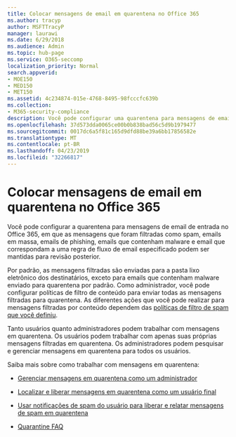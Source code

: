 ```yaml
---
title: Colocar mensagens de email em quarentena no Office 365
ms.author: tracyp
author: MSFTTracyP
manager: laurawi
ms.date: 6/29/2018
ms.audience: Admin
ms.topic: hub-page
ms.service: O365-seccomp
localization_priority: Normal
search.appverid:
- MOE150
- MED150
- MET150
ms.assetid: 4c234874-015e-4768-8495-98fcccfc639b
ms.collection:
- M365-security-compliance
description: Você pode configurar uma quarentena para mensagens de email de entrada no Office 365, onde as mensagens de email de entrada que foram filtradas como spam, em massa, emails de phishing e malware podem ser mantidas para revisão posterior.
ms.openlocfilehash: 37d573dda0065ce00b0b838bad56c5d9b1979477
ms.sourcegitcommit: 0017dc6a5f81c165d9dfd88be39a6bb17856582e
ms.translationtype: MT
ms.contentlocale: pt-BR
ms.lasthandoff: 04/23/2019
ms.locfileid: "32266817"
---
```

# <a name="quarantine-email-messages-in-office-365"></a>Colocar mensagens de email em quarentena no Office 365

Você pode configurar a quarentena para mensagens de email de entrada no Office 365, em que as mensagens que foram filtradas como spam, emails em massa, emails de phishing, emails que contenham malware e email que correspondam a uma regra de fluxo de email especificado podem ser mantidas para revisão posterior.
  
Por padrão, as mensagens filtradas são enviadas para a pasta lixo eletrônico dos destinatários, exceto para emails que contenham malware enviado para quarentena por padrão. Como administrador, você pode configurar políticas de filtro de conteúdo para enviar todas as mensagens filtradas para quarentena. As diferentes ações que você pode realizar para mensagens filtradas por conteúdo dependem das [políticas de filtro de spam que você definiu](https://go.microsoft.com/fwlink/?LinkId=799736).
  
Tanto usuários quanto administradores podem trabalhar com mensagens em quarentena. Os usuários podem trabalhar com apenas suas próprias mensagens filtradas em quarentena. Os administradores podem pesquisar e gerenciar mensagens em quarentena para todos os usuários.
  
Saiba mais sobre como trabalhar com mensagens em quarentena:
  
- [Gerenciar mensagens em quarentena como um administrador](manage-quarantined-messages-and-files.md)
    
- [Localizar e liberar mensagens em quarentena como um usuário final](find-and-release-quarantined-messages-as-a-user.md)
    
- [Usar notificações de spam do usuário para liberar e relatar mensagens de spam em quarentena](use-spam-notifications-to-release-and-report-quarantined-messages.md)
    
- [Quarantine FAQ](quarantine-faq.md)
    

